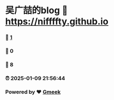 # 吴广喆的blog :link: https://niffffty.github.io 
### :page_facing_up: [1](https://niffffty.github.io/tag.html) 
### :speech_balloon: 0 
### :hibiscus: 8 
### :alarm_clock: 2025-01-09 21:56:44 
### Powered by :heart: [Gmeek](https://github.com/Meekdai/Gmeek)
